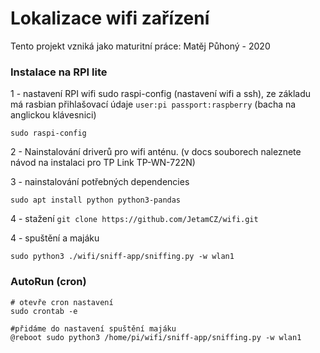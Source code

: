 # Lokalizace wifi zařízení

Tento projekt vzniká jako maturitní práce: Matěj Půhoný - 2020

### Instalace na RPI lite
1 - nastavení RPI wifi sudo raspi-config (nastavení wifi a ssh), 
ze základu má rasbian přihlašovací údaje `user:pi passport:raspberry` (bacha na anglickou klávesnici)
```
sudo raspi-config
```

2 - Nainstalování driverů pro wifi anténu. (v docs souborech naleznete návod na instalaci pro TP Link TP-WN-722N)

3 - nainstalování potřebných dependencies
```
sudo apt install python python3-pandas
```

4 - stažení 
`git clone https://github.com/JetamCZ/wifi.git`

4 - spuštění a majáku
```
sudo python3 ./wifi/sniff-app/sniffing.py -w wlan1
```

### AutoRun (cron)
```
# otevře cron nastavení
sudo crontab -e

#přidáme do nastavení spuštění majáku
@reboot sudo python3 /home/pi/wifi/sniff-app/sniffing.py -w wlan1
```